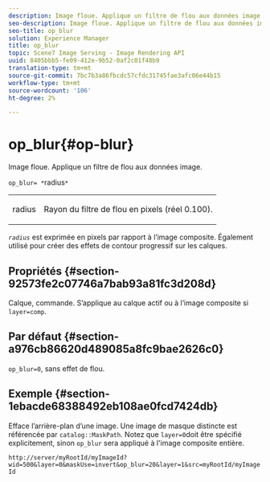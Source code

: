 ```yaml
---
description: Image floue. Applique un filtre de flou aux données image.
seo-description: Image floue. Applique un filtre de flou aux données image.
seo-title: op_blur
solution: Experience Manager
title: op_blur
topic: Scene7 Image Serving - Image Rendering API
uuid: 8405bbb5-fe09-412e-9b52-0af2c01f48b9
translation-type: tm+mt
source-git-commit: 7bc7b3a86fbcdc57cfdc31745fae3afc06e44b15
workflow-type: tm+mt
source-wordcount: '106'
ht-degree: 2%

---
```



# op_blur{#op-blur}

Image floue. Applique un filtre de flou aux données image.

`op_blur= *`radius`*`

<table id="simpletable_1DD41D819BE74130A77ECFC28486F70A"> 
 <tr class="strow"> 
  <td class="stentry"> <p><span class="varname"> radius</span> </p> </td> 
  <td class="stentry"> <p>Rayon du filtre de flou en pixels (réel 0.100). </p></td> 
 </tr> 
</table>

*`radius`* est exprimée en pixels par rapport à l’image composite. Également utilisé pour créer des effets de contour progressif sur les calques.

## Propriétés {#section-92573fe2c07746a7bab93a81fc3d208d}

Calque, commande. S’applique au calque actif ou à l’image composite si `layer=comp`.

## Par défaut {#section-a976cb86620d489085a8fc9bae2626c0}

`op_blur=0`, sans effet de flou.

## Exemple {#section-1ebacde68388492eb108ae0fcd7424db}

Efface l’arrière-plan d’une image. Une image de masque distincte est référencée par `catalog::MaskPath`. Notez que `layer=0`doit être spécifié explicitement, sinon `op_blur` sera appliqué à l&#39;image composite entière.

`http://server/myRootId/myImageId?wid=500&layer=0&maskUse=invert&op_blur=20&layer=1&src=myRootId/myImageId`
